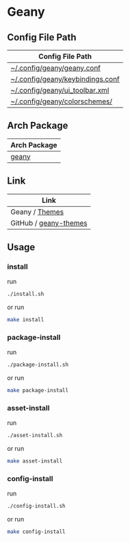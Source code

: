
# Geany


## Config File Path

| Config File Path |
| --- |
| [~/.config/geany/geany.conf](./asset/overlay/etc/skel/.config/geany/geany.conf) |
| [~/.config/geany/keybindings.conf](./asset/overlay/etc/skel/.config/geany/keybindings.conf) |
| [~/.config/geany/ui_toolbar.xml](./asset/overlay/etc/skel/.config/geany/ui_toolbar.xml) |
| [~/.config/geany/colorschemes/](./asset/overlay/etc/skel/.config/geany/colorschemes) |


## Arch Package

| Arch Package |
| --- |
| [geany](https://archlinux.org/packages/extra/x86_64/geany/) |




## Link

| Link |
| ---- |
| Geany / [Themes](https://www.geany.org/download/themes/)        |
| GitHub / [geany-themes](https://github.com/geany/geany-themes)  |




## Usage


### install

run

``` sh
./install.sh
```

or run

``` sh
make install
```


### package-install

run

``` sh
./package-install.sh
```

or run

``` sh
make package-install
```


### asset-install

run

``` sh
./asset-install.sh
```

or run

``` sh
make asset-install
```


### config-install

run

``` sh
./config-install.sh
```

or run

``` sh
make config-install
```
